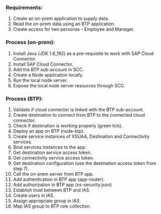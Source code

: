 ### Requirements:
1. Create an on-prem application to supply data.
2. Read the on-prem data using an BTP application.
3. Create access for two personas - Employee and Manager.

### Process (on-prem):
1. Install Java (JDK 1.8_192) as a pre-requisite to work with SAP Cloud Connector.
2. Install SAP Cloud Connector.
3. Add the BTP sub-account in SCC.
4. Create a Node application locally.
5. Run the local node server.
6. Expose the local node server resources through SCC.

### Process (BTP):
1. Validate if cloud connector is linked with the BTP sub-account.
2. Create destination to connect from BTP to the connected cloud connector.
3. Check if destination is working properly (green tick).
4. Deploy an app on BTP (node-btp).
5. Create service instances of XSUAA, Destination and Connectivity services.
6. Bind services instances to the app.
7. Get destination service access token.
8. Get connectivity service access token.
9. Get destination configuration (use the destination access token from step 7).
10. Call the on-prem server from BTP app.
11. Add authentication in BTP app (app-router).
12. Add authorization in BTP app (xs-security.json)
13. Establish trust between BTP and IAS.
14. Create users in IAS.
15. Assign appropriate group in IAS.
16. Map IAS group to BTP role collection.
